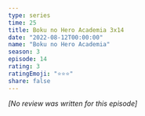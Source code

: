 ```yaml
---
type: series
time: 25
title: Boku no Hero Academia 3x14
date: "2022-08-12T00:00:00"
name: "Boku no Hero Academia"
season: 3
episode: 14
rating: 3
ratingEmoji: "⭐️⭐️⭐️"
share: false
---
```


*[No review was written for this episode]*